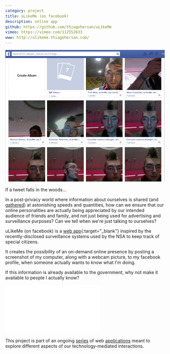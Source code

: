 ```yaml
---
category: project
title: uLikeMe (on facebook)
description: online app
github: https://github.com/thiagohersan/uLikeMe
vimeo: https://vimeo.com/112552633
www: http://ulikeme.thiagohersan.com/
---
```

![](/assets/projects/ulikeme-on-facebook/albums.jpg)

If a tweet falls in the woods...

In a post-privacy world where information about ourselves is shared (and [gathered](//www.youtube.com/watch?v=vILAlhwUgIU)) at astonishing speeds and quantities, how can we ensure that our online personalities are actually being appreciated by our intended audience of friends and family, and not just being used for advertising and surveillance purposes? Can we tell when we're just talking to ourselves?

uLikeMe (on facebook) is a [web app](http://ulikeme.thiagohersan.com/){:target="_blank"} inspired by the recently-disclosed surveillance systems used by the NSA to keep track of special citizens.

It creates the possibility of an on-demand online presence by posting a screenshot of my computer, along with a webcam picture, to my facebook profile, when someone actually wants to know what I'm doing.

If this information is already available to the government, why not make it available to people I actually know?

<div class="video-wrapper video-wrapper-16x9">
    <iframe src="//player.vimeo.com/video/112552633" frameborder="0" webkitallowfullscreen="" mozallowfullscreen="" allowfullscreen=""></iframe>
</div>

This project is part of an ongoing [series](/ilikeme-on-facebook/ ) of web [applications](/ilikeyou-on-facebook/) meant to explore different aspects of our technology-mediated interactions.
